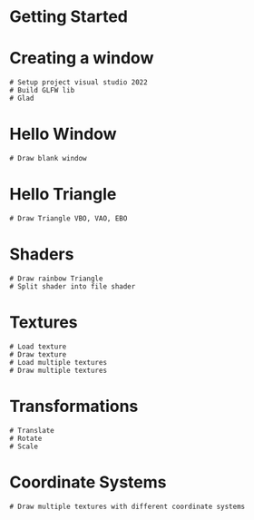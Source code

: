 # Getting Started
  # Creating a window
    # Setup project visual studio 2022
    # Build GLFW lib
    # Glad
  
  # Hello Window
    # Draw blank window
  # Hello Triangle
    # Draw Triangle VBO, VAO, EBO
  # Shaders
    # Draw rainbow Triangle
    # Split shader into file shader
  # Textures
    # Load texture
	# Draw texture
    # Load multiple textures
    # Draw multiple textures
  # Transformations
    # Translate
	# Rotate
	# Scale
  # Coordinate Systems
	# Draw multiple textures with different coordinate systems